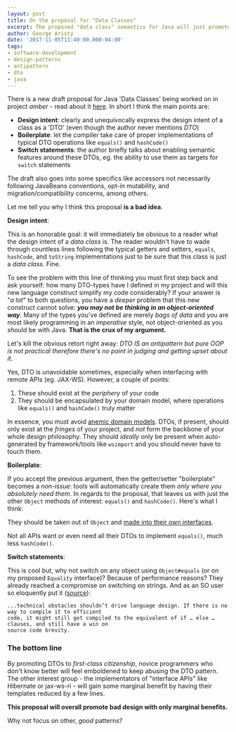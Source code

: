 ```yaml
---
layout: post
title: On the proposal for "Data Classes"
excerpt: The proposed "data class" semantics for Java will just promote bad design!
author: George Aristy
date: '2017-11-05T11:40:00.000-04:00'
tags:
- software-development
- design-patterns
- antipattern
- dto
- java
---
```


There is a new draft proposal for Java 'Data Classes' being worked on in project *amber* - read about it [here](http://cr.openjdk.java.net/~briangoetz/amber/datum.html). In short I think the main points are:

* **Design intent**: clearly and unequivocally express the design intent of a class as a 'DTO' (even though the author never mentions *DTO*)
* **Boilerplate**: let the compiler take care of proper implementations of typical DTO operations like `equals()` and `hashCode()`
* **Switch statements**: the author briefly talks about enabling semantic features around these DTOs, eg. the ability to use them as targets for `switch` statements

The draft also goes into some specifics like accessors not necessarily following JavaBeans conventions, opt-in mutability, and migration/compatibility concerns, among others.

Let me tell you why I think this proposal **is a bad idea**.

**Design intent**:

This is an honorable goal: it will immediately be obvious to a reader what the design intent of a *data class* is. The reader wouldn't have to wade through countless lines following the typical getters and setters, `equals`, `hashCode`, and `toString` implementations just to be sure that this class is just a *data class*. Fine.

To see the problem with this line of thinking you must first step back and ask yourself: how many DTO-types have I defined in my project and will this new language construct simplify my code considerably? If your answer is "*a lot*" to both questions, you have a *deeper* problem that this new construct cannot solve: ***you may not be thinking in an object-oriented way***. Many of the types you've defined are merely *bags of data* and you are most likely programming in an *imperative* style, not object-oriented as you *should* be with Java. **That is the crux of my argument.**

Let's kill the obvious retort right away: *DTO IS an antipattern but pure OOP is not practical therefore there's no point in judging and getting upset about it*.

Yes, DTO is unavoidable sometimes, especially when interfacing with remote APIs (eg. JAX-WS). However, a couple of points:

1. These should exist at the *periphery* of your code
2. They should be encapsulated by your domain model, where operations like `equals()` and `hashCode()` truly matter

In essence, you must avoid [anemic domain models](https://www.martinfowler.com/bliki/AnemicDomainModel.html). DTOs, if present, should only exist at the *fringes* of your project, and *not* form the backbone of your whole design philosophy. They should *ideally* only be present when auto-generated by framework/tools like `wsimport` and you should never have to touch them.

**Boilerplate**:

If you accept the previous argument, then the getter/setter "boilerplate" becomes a *non-issue*: tools will automatically create them *only where you absolutely need them*. In regards to the proposal, that leaves us with just the other `Object` methods of interest: `equals()` and `hashCode()`. Here's what I think:

They should be taken out of `Object` and [made into their own interfaces](/2017/10/08/java-s-equals-hashcode-should-not-have-been-declared-in-object.html).

Not all APIs want or even need all their DTOs to implement `equals()`, much less `hashCode()`.

**Switch statements**:

This is cool but, why not switch on any object using `Object#equals` (or on my proposed `Equality` interface)? Because of performance reasons? They already reached a compromise on switching on strings. And as an SO user so eloquently put it ([source](https://stackoverflow.com/a/31671438/1623885)): 

    ...technical obstacles shouldn’t drive language design. If there is no way to compile it to efficient 
    code, it might still get compiled to the equivalent of if … else … clauses, and still have a win on 
    source code brevity.

### The bottom line

By promoting DTOs to *first-class citizenship*, novice programmers who don't know better will feel emboldened to keep abusing the DTO pattern. The other interest group - the implementators of "interface APIs" like Hibernate or jax-ws-ri - will gain some marginal benefit by having their templates reduced by a few lines. 

**This proposal will overall promote bad design with only marginal benefits.**

Why not focus on other, *good* patterns?
